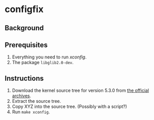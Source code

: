 # configfix


## Background


## Prerequisites
1. Everything you need to run *xconfig*.
2. The package `libglib2.0-dev`.

## Instructions
1. Download the kernel source tree for version 5.3.0 from [the official archives](https://mirrors.edge.kernel.org/pub/linux/kernel/v5.x/linux-5.3.tar.xz).
2. Extract the source tree.
3. Copy XYZ into the source tree. (Possibly with a script?)
4. Run `make xconfig`.
